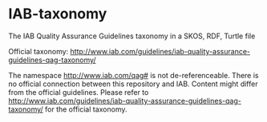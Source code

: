 # IAB-taxonomy
The IAB Quality Assurance Guidelines taxonomy in a SKOS, RDF, Turtle file

Official taxonomy: http://www.iab.com/guidelines/iab-quality-assurance-guidelines-qag-taxonomy/

The namespace <http://www.iab.com/qag#> is not de-referenceable. There is no official connection between this repository and IAB. Content might differ from the official guidelines. Please refer to http://www.iab.com/guidelines/iab-quality-assurance-guidelines-qag-taxonomy/ for the official taxonomy.

